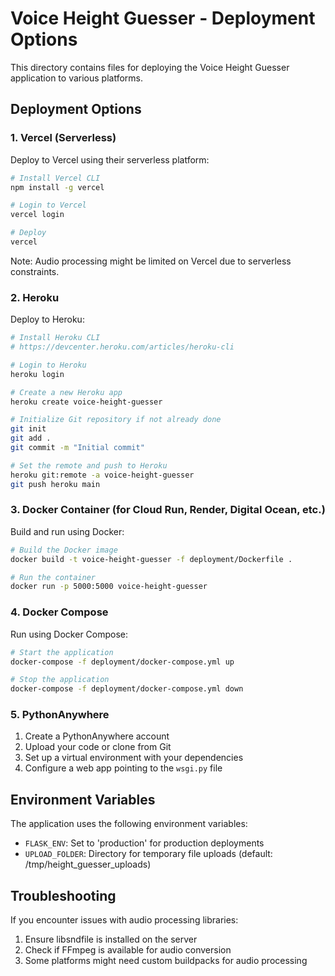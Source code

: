 # Voice Height Guesser - Deployment Options

This directory contains files for deploying the Voice Height Guesser application to various platforms.

## Deployment Options

### 1. Vercel (Serverless)

Deploy to Vercel using their serverless platform:

```bash
# Install Vercel CLI
npm install -g vercel

# Login to Vercel
vercel login

# Deploy
vercel
```

Note: Audio processing might be limited on Vercel due to serverless constraints.

### 2. Heroku

Deploy to Heroku:

```bash
# Install Heroku CLI
# https://devcenter.heroku.com/articles/heroku-cli

# Login to Heroku
heroku login

# Create a new Heroku app
heroku create voice-height-guesser

# Initialize Git repository if not already done
git init
git add .
git commit -m "Initial commit"

# Set the remote and push to Heroku
heroku git:remote -a voice-height-guesser
git push heroku main
```

### 3. Docker Container (for Cloud Run, Render, Digital Ocean, etc.)

Build and run using Docker:

```bash
# Build the Docker image
docker build -t voice-height-guesser -f deployment/Dockerfile .

# Run the container
docker run -p 5000:5000 voice-height-guesser
```

### 4. Docker Compose

Run using Docker Compose:

```bash
# Start the application
docker-compose -f deployment/docker-compose.yml up

# Stop the application
docker-compose -f deployment/docker-compose.yml down
```

### 5. PythonAnywhere

1. Create a PythonAnywhere account
2. Upload your code or clone from Git
3. Set up a virtual environment with your dependencies
4. Configure a web app pointing to the `wsgi.py` file

## Environment Variables

The application uses the following environment variables:

- `FLASK_ENV`: Set to 'production' for production deployments
- `UPLOAD_FOLDER`: Directory for temporary file uploads (default: /tmp/height_guesser_uploads)

## Troubleshooting

If you encounter issues with audio processing libraries:

1. Ensure libsndfile is installed on the server
2. Check if FFmpeg is available for audio conversion
3. Some platforms might need custom buildpacks for audio processing 